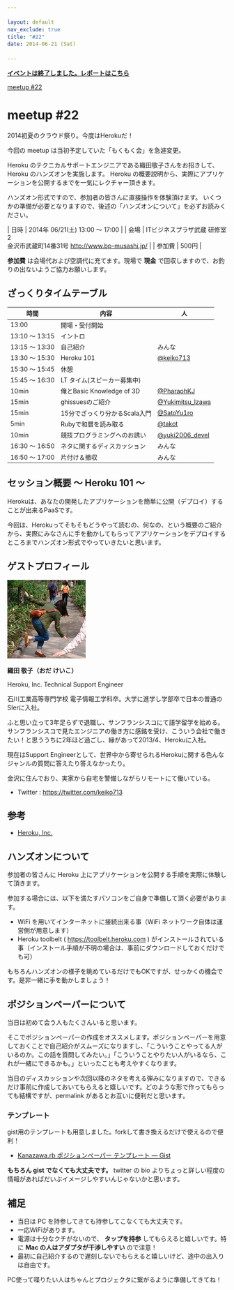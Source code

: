 ```yaml
---

layout: default
nav_exclude: true
title: "#22"
date: 2014-06-21 (Sat)

---
```


<p>
<a href="./report"><strong>イベントは終了しました。レポートはこちら</strong></a></p>

<div class="doorkeeper-widget">
<a class="doorkeeper-registration-widget" href="http://kzrb.doorkeeper.jp/events/10938">meetup
#22</a><script src="https://widgets.doorkeeper.jp/w/widget.js"></script>

</div>

meetup #22
===========

2014初夏のクラウド祭り。今度はHerokuだ！

今回の meetup は当初予定していた「もくもく会」を急遽変更。

Heroku
のテクニカルサポートエンジニアである織田敬子さんをお招きして、Heroku
のハンズオンを実施します。
Heroku
の概要説明から、実際にアプリケーションを公開するまでを一気にレクチャー頂きます。

ハンズオン形式ですので、参加者の皆さんに直接操作を体験頂けます。
いくつかの準備が必要となりますので、後述の「ハンズオンについて」を必ずお読みください。


| 日時   | 2014年 06/21(土) 13:00 〜 17:00 |
| 会場   | ITビジネスプラザ武蔵 研修室2<br>金沢市武蔵町14番31号 <a href="http://www.bp-musashi.jp/">http://www.bp-musashi.jp/</a> |
| 参加費 | 500円 |


**参加費** は会場代および空調代に充てます。現場で **現金**
で回収しますので、お釣りの出ないようご協力お願いします。

ざっくりタイムテーブル
----------------------

 |時間            |内容                           |人|
 |----------------|-------------------------------|----------------------------------------------------------|
 |13:00           |開場・受付開始                 ||
 |13:10 〜 13:15  |イントロ                       ||
 |13:15 〜 13:30  |自己紹介                       |みんな|
 |13:30 〜 15:30  |Heroku 101                     |[@keiko713](https://twitter.com/keiko713)|
 |15:30 〜 15:45  |休憩                           ||
 |15:45 〜 16:30  |LT タイム(スピーカー募集中)    ||
 |10min           |俺とBasic Knowledge of 3D      |[@PharaohKJ](https://twitter.com/PharaohKJ)|
 |15min           |ghissuesのご紹介               |[@Yukimitsu\_Izawa](https://twitter.com/Yukimitsu_Izawa)|
 |15min           |15分でざっくり分かるScala入門  |[@SatoYu1ro](https://twitter.com/SatoYu1ro)|
 |5min            |Rubyで和暦を読み取る           |[@takot](https://twitter.com/takot)|
 |10min           |競技プログラミングへのお誘い   |[@yuki2006\_devel](https://twitter.com/yuki2006_devel)|
 |16:30 〜 16:50  |ネタに関するディスカッション   |みんな|
 |16:50 〜 17:00  |片付け＆撤収                   |みんな|

セッション概要 〜 Heroku 101 〜
-------------------------------

Herokuは、あなたの開発したアプリケーションを簡単に公開（デプロイ）することが出来るPaaSです。

今回は、Herokuってそもそもどうやって読むの、何なの、という概要のご紹介から、実際にみなさんに手を動かしてもらってアプリケーションをデプロイするところまでハンズオン形式でやっていきたいと思います。

ゲストプロフィール
------------------

![keiko713.png](./keiko713.png)

**織田 敬子（おだ けいこ）**

Heroku, Inc. Technical Support Engineer

石川工業高等専門学校
電子情報工学科卒。大学に進学し学部卒で日本の普通のSIerに入社。

ふと思い立って3年足らずで退職し、サンフランシスコにて語学留学を始める。サンフランシスコで見たエンジニアの働き方に感銘を受け、こういう会社で働きたい！と思ううちに2年ほど過ごし、縁があって2013/4、Herokuに入社。

現在はSupport
Engineerとして、世界中から寄せられるHerokuに関する色んなジャンルの質問に答えたり答えなかったり。

金沢に住んでおり、実家から自宅を警備しながらリモートにて働いている。

-   Twitter : <https://twitter.com/keiko713>

参考
----

-   [Heroku, Inc.](https://www.heroku.com)

ハンズオンについて
------------------

参加者の皆さんに Heroku
上にアプリケーションを公開する手順を実際に体験して頂きます。

参加する場合には、以下を満たすパソコンをご自身で準備して頂く必要があります。

-   WiFi を用いてインターネットに接続出来る事（WiFi ネットワーク自体は運営側が用意します）
-   Heroku toolbelt ( <https://toolbelt.heroku.com> ) がインストールされている事（インストール手順が不明の場合は、事前にダウンロードしておくだけでも可）

もちろんハンズオンの様子を眺めているだけでもOKですが、せっかくの機会です。是非一緒に手を動かしましょう！

ポジションペーパーについて
--------------------------

当日は初めて会う人もたくさんいると思います。

そこでポジションペーパーの作成をオススメします。ポジションペーパーを用意しておくことで自己紹介がスムーズになりますし、「こういうことやってる人がいるのか。この話を質問してみたい。」「こういうことやりたい人がいるなら、これが一緒にできるかも。」といったことも考えやすくなります。

当日のディスカッションや次回以降のネタを考える弾みになりますので、できるだけ事前に作成しておいてもらえると嬉しいです。どのような形で作ってもらっても結構ですが、permalink
があるとお互いに便利だと思います。

### テンプレート

gist用のテンプレートも用意しました。forkして書き換えるだけで使えるので便利！

* [Kanazawa.rb ポジションペーパー テンプレート — Gist](https://gist.github.com/5a523ec3180002229a32)

**もちろん gist でなくても大丈夫です。** twitter の bio
よりちょっと詳しい程度の情報があればだいぶイメージしやすいんじゃないかと思います。

補足
----

* 当日は PC を持参してきても持参してこなくても大丈夫です。
* 一応WiFiがあります。
* 電源は十分なクチがないので、 **タップを持参** してもらえると嬉しいです。特に **Mac の人はアダプタが干渉しやすい** ので注意！
* 最初に自己紹介するので遅刻しないでもらえると嬉しいけど、途中の出入りは自由です。

PC使って喋りたい人はちゃんとプロジェクタに繋がるように準備してきてね！
